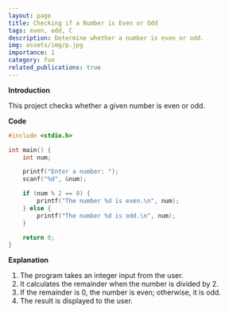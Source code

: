 ```yaml
---
layout: page
title: Checking if a Number is Even or Odd
tags: even, odd, C
description: Determine whether a number is even or odd.
img: assets/img/p.jpg
importance: 1
category: fun
related_publications: true
---
```


**Introduction**

This project checks whether a given number is even or odd.

**Code** 

```c
#include <stdio.h>

int main() {
    int num;

    printf("Enter a number: ");
    scanf("%d", &num);

    if (num % 2 == 0) {
        printf("The number %d is even.\n", num);
    } else {
        printf("The number %d is odd.\n", num);
    }

    return 0;
}
```

**Explanation**  

1. The program takes an integer input from the user.  
2. It calculates the remainder when the number is divided by 2.  
3. If the remainder is 0, the number is even; otherwise, it is odd.  
4. The result is displayed to the user.
